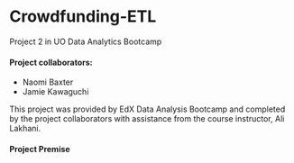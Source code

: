 # Crowdfunding-ETL
Project 2 in UO Data Analytics Bootcamp
#### Project collaborators:
- Naomi Baxter
- Jamie Kawaguchi

This project was provided by EdX Data Analysis Bootcamp and completed by the project collaborators with assistance from the course instructor, Ali Lakhani.

#### Project Premise 
